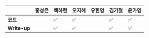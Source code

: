 |              | 홍성은 | 백하현 | 오지혜 | 유한영 | 김기철 | 윤가영 |
| ------------ | ------ | ------ | ------ | ------ | ------ | ------------ |
| **코드**     ||:white_check_mark:|:white_check_mark:|        |:white_check_mark:|  :white_check_mark:   |
| **Write-up** ||:white_check_mark:|:white_check_mark:|        |:white_check_mark:|  :white_check_mark:   |
